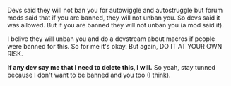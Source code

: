 Devs said they will not ban you for autowiggle and autostruggle but forum mods said that if you are banned, they will not unban you.
So devs said it was allowed.
But if you are banned they will not unban you (a mod said it).

I belive they will unban you and do a devstream about macros if people were banned for this.
So for me it's okay. But again, DO IT AT YOUR OWN RISK.

**If any dev say me that I need to delete this, I will.**
So yeah, stay tunned because I don't want to be banned and you too (I think).
